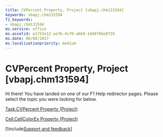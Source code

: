 ```yaml
---
title: CVPercent Property, Project [vbapj.chm131594]
keywords: vbapj.chm131594
f1_keywords:
- vbapj.chm131594
ms.service: office
ms.assetid: e1753e12-ae7b-4cf0-a6b9-1d46f0be8739
ms.date: 06/08/2017
ms.localizationpriority: medium
---
```



# CVPercent Property, Project [vbapj.chm131594]

Hi there! You have landed on one of our F1 Help redirector pages. Please select the topic you were looking for below.

[Task.CVPercent Property (Project)](https://msdn.microsoft.com/library/3bfab789-ab53-75dd-fa28-49c72942f400%28Office.15%29.aspx)

[Cell.CellColorEx Property (Project)](https://msdn.microsoft.com/library/a4ab73b9-0428-3564-6652-51baee12939e%28Office.15%29.aspx)

[!include[Support and feedback](~/includes/feedback-boilerplate.md)]